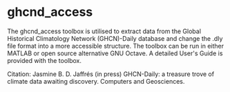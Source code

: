 # ghcnd_access
The ghcnd_access toolbox is utilised to extract data from the Global Historical Climatology Network (GHCN)-Daily database and change the .dly file format into a more accessible structure. The toolbox can be run in either MATLAB or open source alternative GNU Octave. A detailed User's Guide is provided with the toolbox.

Citation: 
Jasmine B. D. Jaffrés (in press) GHCN-Daily: a treasure trove of climate data awaiting discovery. Computers and Geosciences.
